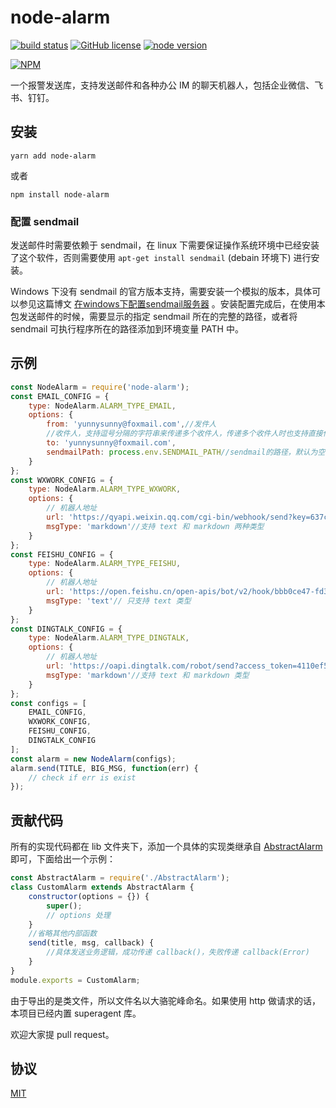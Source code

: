 # node-alarm

[![build status][action-image]][action-url]
[![GitHub license](https://img.shields.io/github/license/yunnysunny/node-alarm)](https://github.com/yunnysunny/node-alarm)
[![node version][node-image]][node-url]

[npm-url]: https://npmjs.org/package/@yunnysunny/node-alarm
[action-image]: https://github.com/yunnysunny/node-alarm/workflows/CI/badge.svg
[action-url]: https://github.com/yunnysunny/node-alarm/actions/workflows/ci.yml

[node-image]: https://img.shields.io/badge/node.js-%3E=_12-green.svg?style=flat-square
[node-url]: http://nodejs.org/download/

[![NPM](https://nodei.co/npm/node-alarm.png?downloads=true)](https://nodei.co/npm/node-alarm/) 

一个报警发送库，支持发送邮件和各种办公 IM 的聊天机器人，包括企业微信、飞书、钉钉。

## 安装

```
yarn add node-alarm
```

或者
```
npm install node-alarm
```

### 配置 sendmail

发送邮件时需要依赖于 sendmail，在 linux 下需要保证操作系统环境中已经安装了这个软件，否则需要使用 `apt-get install sendmail` (debain 环境下) 进行安装。

Windows 下没有 sendmail 的官方版本支持，需要安装一个模拟的版本，具体可以参见这篇博文 [在windows下配置sendmail服务器](https://www.jianshu.com/p/2bdc4c60ae40) 。安装配置完成后，在使用本包发送邮件的时候，需要显示的指定 sendmail 所在的完整的路径，或者将 sendmail 可执行程序所在的路径添加到环境变量 PATH 中。

## 示例

```javascript
const NodeAlarm = require('node-alarm');
const EMAIL_CONFIG = {
    type: NodeAlarm.ALARM_TYPE_EMAIL,
    options: {
        from: 'yunnysunny@foxmail.com',//发件人
        //收件人，支持逗号分隔的字符串来传递多个收件人，传递多个收件人时也支持直接传递字符串数组
        to: 'yunnysunny@foxmail.com',
        sendmailPath: process.env.SENDMAIL_PATH//sendmail的路径，默认为空，为空时从环境变量 PATH 中查找
    }
};
const WXWORK_CONFIG = {
    type: NodeAlarm.ALARM_TYPE_WXWORK,
    options: {
        // 机器人地址
        url: 'https://qyapi.weixin.qq.com/cgi-bin/webhook/send?key=637cc457-6e6f-44a5-99ad-2e3d825482b2',
        msgType: 'markdown'//支持 text 和 markdown 两种类型
    }
};
const FEISHU_CONFIG = {
    type: NodeAlarm.ALARM_TYPE_FEISHU,
    options: {
        // 机器人地址
        url: 'https://open.feishu.cn/open-apis/bot/v2/hook/bbb0ce47-fd3d-4da3-828a-59d7c39ed694',
        msgType: 'text'// 只支持 text 类型
    }
};
const DINGTALK_CONFIG = {
    type: NodeAlarm.ALARM_TYPE_DINGTALK,
    options: {
        // 机器人地址
        url: 'https://oapi.dingtalk.com/robot/send?access_token=4110ef58c5d9f0a377ecabc79b3fb699636470274345548edad182a7976ea61f',
        msgType: 'markdown'//支持 text 和 markdown 类型
    }
};
const configs = [
    EMAIL_CONFIG,
    WXWORK_CONFIG,
    FEISHU_CONFIG,
    DINGTALK_CONFIG
];
const alarm = new NodeAlarm(configs);
alarm.send(TITLE, BIG_MSG, function(err) {
    // check if err is exist
});
```

## 贡献代码

所有的实现代码都在 lib 文件夹下，添加一个具体的实现类继承自 [AbstractAlarm](lib/AbstractAlarm.js) 即可，下面给出一个示例：

```javascript
const AbstractAlarm = require('./AbstractAlarm');
class CustomAlarm extends AbstractAlarm {
    constructor(options = {}) {
        super();
        // options 处理
    }
    //省略其他内部函数
    send(title, msg, callback) {
        //具体发送业务逻辑，成功传递 callback()，失败传递 callback(Error)
    }
}
module.exports = CustomAlarm;
```

由于导出的是类文件，所以文件名以大骆驼峰命名。如果使用 http 做请求的话，本项目已经内置 superagent 库。

欢迎大家提 pull request。

## 协议

[MIT](LICENSE)
